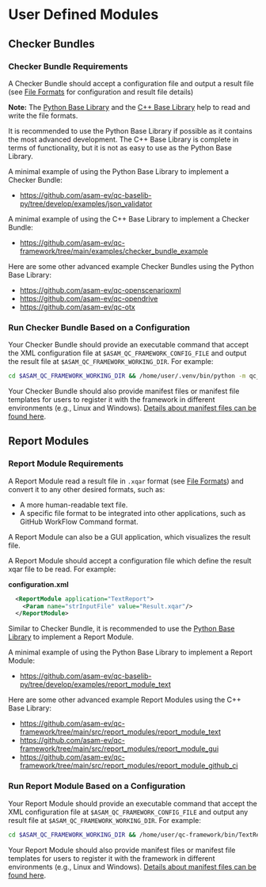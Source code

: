 <!---
Copyright 2023 CARIAD SE.
Copyright 2024 ASAM e.V.
 
This Source Code Form is subject to the terms of the Mozilla
Public License, v. 2.0. If a copy of the MPL was not distributed
with this file, You can obtain one at https://mozilla.org/MPL/2.0/.
-->

# User Defined Modules

## Checker Bundles

### Checker Bundle Requirements

A Checker Bundle should accept a configuration file and output a result file (see [File Formats](file_formats.md) for configuration and result file details)

**Note:** The [Python Base Library](https://github.com/asam-ev/qc-baselib-py) and the [C++ Base Library](cpp_base_library.md) help to read and write the file formats. 

It is recommended to use the Python Base Library if possible as it contains the most advanced development. The C++ Base Library is complete in terms of functionality, but it is not as easy to use as the Python Base Library.

A minimal example of using the Python Base Library to implement a Checker Bundle:
* https://github.com/asam-ev/qc-baselib-py/tree/develop/examples/json_validator

A minimal example of using the C++ Base Library to implement a Checker Bundle:
* https://github.com/asam-ev/qc-framework/tree/main/examples/checker_bundle_example

Here are some other advanced example Checker Bundles using the Python Base Library:
* https://github.com/asam-ev/qc-openscenarioxml
* https://github.com/asam-ev/qc-opendrive
* https://github.com/asam-ev/qc-otx

### Run Checker Bundle Based on a Configuration

Your Checker Bundle should provide an executable command that accept the XML configuration file at `$ASAM_QC_FRAMEWORK_CONFIG_FILE` and output the result file at `$ASAM_QC_FRAMEWORK_WORKING_DIR`. For example:

```bash
cd $ASAM_QC_FRAMEWORK_WORKING_DIR && /home/user/.venv/bin/python -m qc_opendrive.main -c $ASAM_QC_FRAMEWORK_CONFIG_FILE
```

Your Checker Bundle should also provide manifest files or manifest file templates for users to register it with the framework in different environments (e.g., Linux and Windows). [Details about manifest files can be found here](manifest_file.md).

## Report Modules

### Report Module Requirements

A Report Module read a result file in `.xqar` format (see [File Formats](file_formats.md)) and convert it to any other desired formats, such as:
* A more human-readable text file.
* A specific file format to be integrated into other applications, such as GitHub WorkFlow Command format.

A Report Module can also be a GUI application, which visualizes the result file.

A Report Module should accept a configuration file which define the result xqar file to be read. For example:

**configuration.xml**
```xml
  <ReportModule application="TextReport">
    <Param name="strInputFile" value="Result.xqar"/>
  </ReportModule>
```

Similar to Checker Bundle, it is recommended to use the [Python Base Library](https://github.com/asam-ev/qc-baselib-py) to implement a Report Module.

A minimal example of using the Python Base Library to implement a Report Module:
* https://github.com/asam-ev/qc-baselib-py/tree/develop/examples/report_module_text

Here are some other advanced example Report Modules using the C++ Base Library:
* https://github.com/asam-ev/qc-framework/tree/main/src/report_modules/report_module_text
* https://github.com/asam-ev/qc-framework/tree/main/src/report_modules/report_module_gui
* https://github.com/asam-ev/qc-framework/tree/main/src/report_modules/report_module_github_ci

### Run Report Module Based on a Configuration

Your Report Module should provide an executable command that accept the XML configuration file at `$ASAM_QC_FRAMEWORK_CONFIG_FILE` and output any result file at `$ASAM_QC_FRAMEWORK_WORKING_DIR`. For example:

```bash
cd $ASAM_QC_FRAMEWORK_WORKING_DIR && /home/user/qc-framework/bin/TextReport $ASAM_QC_FRAMEWORK_RESULT_FILE
```

Your Report Module should also provide manifest files or manifest file templates for users to register it with the framework in different environments (e.g., Linux and Windows). [Details about manifest files can be found here](manifest_file.md).
